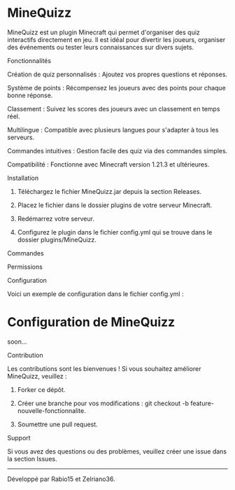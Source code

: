 # MineQuizz

MineQuizz est un plugin Minecraft qui permet d'organiser des quiz interactifs directement en jeu. Il est idéal pour divertir les joueurs, organiser des événements ou tester leurs connaissances sur divers sujets.

Fonctionnalités

Création de quiz personnalisés : Ajoutez vos propres questions et réponses.

Système de points : Récompensez les joueurs avec des points pour chaque bonne réponse.

Classement : Suivez les scores des joueurs avec un classement en temps réel.

Multilingue : Compatible avec plusieurs langues pour s'adapter à tous les serveurs.

Commandes intuitives : Gestion facile des quiz via des commandes simples.

Compatibilité : Fonctionne avec Minecraft version 1.21.3 et ultérieures.


Installation

1. Téléchargez le fichier MineQuizz.jar depuis la section Releases.


2. Placez le fichier dans le dossier plugins de votre serveur Minecraft.


3. Redémarrez votre serveur.


4. Configurez le plugin dans le fichier config.yml qui se trouve dans le dossier plugins/MineQuizz.



Commandes

Permissions

Configuration

Voici un exemple de configuration dans le fichier config.yml :

# Configuration de MineQuizz
soon...

Contribution

Les contributions sont les bienvenues ! Si vous souhaitez améliorer MineQuizz, veuillez :

1. Forker ce dépôt.


2. Créer une branche pour vos modifications : git checkout -b feature-nouvelle-fonctionnalite.


3. Soumettre une pull request.



Support

Si vous avez des questions ou des problèmes, veuillez créer une issue dans la section Issues.


---

Développé par Rabio15 et Zelriano36.

